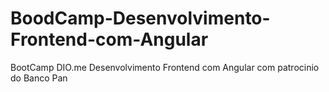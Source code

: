# BoodCamp-Desenvolvimento-Frontend-com-Angular
 BootCamp DIO.me Desenvolvimento Frontend com Angular com patrocinio do Banco Pan
